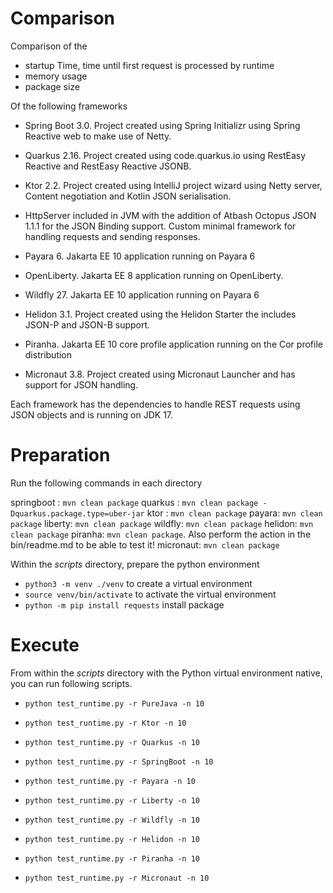 
# Comparison

Comparison of the 
- startup Time, time until first request is processed by runtime
- memory usage
- package size

Of the following frameworks

- Spring Boot 3.0. Project created using Spring Initializr using Spring Reactive web to make use of Netty.
- Quarkus 2.16. Project created using code.quarkus.io using RestEasy Reactive and RestEasy Reactive JSONB.
- Ktor 2.2. Project created using IntelliJ project wizard using Netty server, Content negotiation and Kotlin JSON serialisation.
- HttpServer included in JVM with the addition of Atbash Octopus JSON 1.1.1 for the JSON Binding support. Custom minimal framework for handling requests and sending responses.

- Payara 6. Jakarta EE 10 application running on Payara 6
- OpenLiberty. Jakarta EE 8 application running on OpenLiberty.
- Wildfly 27. Jakarta EE 10 application running on Payara 6
- Helidon 3.1. Project created using the Helidon Starter the includes JSON-P and JSON-B support.
- Piranha. Jakarta EE 10 core profile application running on the Cor profile distribution
- Micronaut 3.8. Project created using Micronaut Launcher and has support for JSON handling.

Each framework has the dependencies to handle REST requests using JSON objects and is running on JDK 17.


# Preparation

Run the following commands in each directory

springboot : `mvn clean package`
quarkus : `mvn clean package -Dquarkus.package.type=uber-jar`
ktor : `mvn clean package`
payara: `mvn clean package`
liberty: `mvn clean package`
wildfly: `mvn clean package`
helidon: `mvn clean package`
piranha: `mvn clean package`. Also perform the action in the bin/readme.md to be able to test it!
micronaut: `mvn clean package`



Within the _scripts_ directory, prepare the python environment

- `python3 -m venv ./venv` to create a virtual environment
- `source venv/bin/activate` to activate the virtual environment
- `python -m pip install requests` install package

# Execute

From within the _scripts_ directory with the Python virtual environment native, you can run following scripts.


- `python test_runtime.py -r PureJava -n 10`
- `python test_runtime.py -r Ktor -n 10`
- `python test_runtime.py -r Quarkus -n 10`
- `python test_runtime.py -r SpringBoot -n 10`

- `python test_runtime.py -r Payara -n 10`
- `python test_runtime.py -r Liberty -n 10`
- `python test_runtime.py -r Wildfly -n 10`
- `python test_runtime.py -r Helidon -n 10`
- `python test_runtime.py -r Piranha -n 10`
- `python test_runtime.py -r Micronaut -n 10`